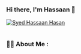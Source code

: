 ### Hi there, I'm Hassaan 👋

[![Syed Hassaan Hasan](https://img.shields.io/badge/syedhassaanhasan-LinkedIn-blue)](https://www.linkedin.com/in/syed-hassaan-hasan/)
#
### :man_technologist: About Me :


<!--
**syedhassaan/syedhassaan** is a ✨ _special_ ✨ repository because its `README.md` (this file) appears on your GitHub profile.

Here are some ideas to get you started:

- 🔭 I’m currently working on ...
- 🌱 I’m currently learning ...
- 👯 I’m looking to collaborate on ...
- 🤔 I’m looking for help with ...
- 💬 Ask me about ...
- 📫 How to reach me: ...
- 😄 Pronouns: ...
- ⚡ Fun fact: ...
-->

